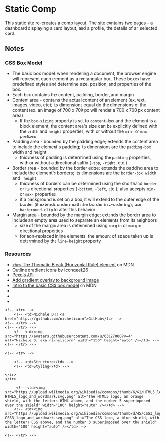# Static Comp

This static site re-creates a comp layout. The site contains two pages - a dashboard displaying a card layout, and a profile, the details of an selected card.

## Notes
### CSS Box Model
* The basic box model: when rendering a document, the browser engine will represent each element as a rectangular box. These boxes have predefined styles and determine size, position, and properties of the box.
* Each box contains the content, padding, border, and margin
* Content area - contains the actual content of an element (ex. text, images, video, etc); its dimensions equal do the dimensions of the content (ex. an image of 700 x 700 px will render a 700 x 700 px content area)
    * If the `box-sizing` property is set to `content-box` and the element is a block element, the content area's size can be explicitly defined with the `width` and `height` properties, with or without the `min-` or `max-` prefixes
* Padding area - bounded by the padding edge; extends the content area to include the element's padding; its dimensions are the `padding-box` width and height
    * thickness of padding is determined using the `padding` properties, with or without a directional suffix (`-top`, `-right`, etc.)
* Border area - bounded by the border edge; extends the padding area to include the element's borders; its dimensions are the `border-box width` and ` height`
    * thickness of borders can be determined using the shorthand `border` or its directional properties (`-bottom`, `-left`, etc.); also accepts `min-` or `max-` properties
    * if a background is set on a box, it will extend to the outer edge of the border (it extends underneath the border in z-ordering); use `background-clip` to alter this behavior
* Margin area - bounded by the margin edge; extends the border area to include an empty area used to separate an elements from its neighbors
    * size of the margin area is determined using `margin` or `margin-` directional properties
    * for non-replaced inline elements, the amount of space taken up is determined by the `line-height` property

### Resources
* [`<hr>` The Thematic Break (Horizontal Rule) element](https://developer.mozilla.org/en-US/docs/Web/HTML/Element/hr) on MDN
* [Outline gradient icons by Icongeek26](https://www.flaticon.com/authors/icongeek26/outline-gradient)
* [Pexels API](https://www.pexels.com/api/)
* [Add gradient overlay to background image](https://stackoverflow.com/questions/36679649/how-to-add-a-color-overlay-to-a-background-image)
* [Intro to the basic CSS box model](https://developer.mozilla.org/en-US/docs/Web/CSS/CSS_Box_Model/Introduction_to_the_CSS_box_model) on MDN
* []()
* []()
* []()

<!-- # 🗼 static -->
<!-- A solo challenge to re-create a static desktop layout. The challenge allows for some creative licence, though the layout is meant to be replicated exactly. -->

<!-- ## [See the app in action](https://nichelicorn.github.io/static/src/index.html) -->
<!-- ### Mobile dashboard -->
<!-- ![a gif of the mobile layout of the page, scrolling top to bottom](/assets/mobile.gif) -->

<!-- ### Desktop to tablet dashboard -->
<!-- ![a gif of the desktop and tablet layouts, with the page layout shifting with the screen size](/assets/desktop-tablet.gif) -->


<!-- ## The dashboard to be replicated -->
<!-- ![a desktop layout with a header, several buttons, and a table outlining a job description](/assets/static-comp-challenge-3.jpg) -->


<!-- ## Author -->
<!-- <table> -->
    <!-- <tr> -->
        <!-- <td>Nichele D 🦄 <a href="https://github.com/nichelicorn">GitHub</td> -->
    <!-- </tr> -->
    <!-- </tr> -->
        <!-- <td><img src="https://avatars.githubusercontent.com/u/63027000?v=4" alt="Nichele D, aka nichelicorn" width="150" height="auto" /></td> -->
    <!-- </tr> -->
<!-- </table> -->
<!--  -->
<!-- ## Technologies -->
<!-- <table> -->
    <!-- <tr> -->
<!--         <td>Functionality</td> -->
        <!-- <td>Structure</td> -->
        <!-- <td>Styling</td> -->
<!--         <td>Style Maintenance</td> -->
<!--         <td>Bundler</td> -->
    </tr>
    </tr>
<!--         <td><img src="https://upload.wikimedia.org/wikipedia/commons/thumb/9/99/Unofficial_JavaScript_logo_2.svg/1200px-Unofficial_JavaScript_logo_2.svg.png" alt="The JavaScript logo, a yellow square with the uppercase letters JS in the lower right corner" width="100" height="auto" /></td> -->
         <!-- <td><img src="https://upload.wikimedia.org/wikipedia/commons/thumb/6/61/HTML5_logo_and_wordmark.svg/240px-HTML5_logo_and_wordmark.svg.png" alt="The HTML5 logo, an orange shield, with the letters HTML above, and the number 5 superimposed over the shield" width="100" height="auto" /></td> -->
        <!-- <td><img src="https://upload.wikimedia.org/wikipedia/commons/thumb/d/d5/CSS3_logo_and_wordmark.svg/240px-CSS3_logo_and_wordmark.svg.png" alt="The CSS logo, a blue shield, with the letters CSS above, and the number 3 superimposed over the shield" width="100" height="auto" /></td> -->
<!--         <td><img src="https://upload.wikimedia.org/wikipedia/commons/thumb/9/96/Sass_Logo_Color.svg/220px-Sass_Logo_Color.svg.png" alt="The Sass logo, a cursive rendition of the name Sass in mauve lettering" width="100" height="auto" /></td>         -->
<!--         <td><img src="https://raw.githubusercontent.com/webpack/media/master/logo/icon.png" alt="The webpack logo, a blue three-dimensional box, turned at an agle to the viewer. There is a smaller box inside in a darker shade of blue. Each edge of the box is outlined in white" width="100" height="auto" /></td> -->
    <!-- </tr> -->
<!-- </table> -->
